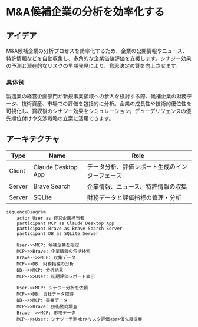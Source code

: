 # M&A候補企業の分析を効率化する

## アイデア
M&A候補企業の分析プロセスを効率化するため、企業の公開情報やニュース、特許情報などを自動収集し、多角的な企業価値評価を支援します。シナジー効果の予測と潜在的なリスクの早期発見により、意思決定の質を向上させます。<br>

### 具体例
製造業の経営企画部門が新規事業領域への参入を検討する際、候補企業の財務データ、技術資産、市場での評価を包括的に分析。企業の成長性や技術的優位性を可視化し、買収後のシナジー効果をシミュレーション。デューデリジェンスの優先順位付けや交渉戦略の立案に活用できます。<br>

## アーキテクチャ
| Type | Name | Role |
|--|--|--|
| Client | Claude Desktop App | データ分析、評価レポート生成のインターフェース |
| Server | Brave Search | 企業情報、ニュース、特許情報の収集 |
| Server | SQLite | 財務データと評価指標の管理・分析 |

```mermaid
sequenceDiagram
    actor User as 経営企画担当者
    participant MCP as Claude Desktop App
    participant Brave as Brave Search Server
    participant DB as SQLite Server

    User->>MCP: 候補企業を指定
    MCP->>Brave: 企業情報の包括検索
    Brave-->>MCP: 収集データ
    MCP->>DB: 財務指標の分析
    DB-->>MCP: 分析結果
    MCP-->>User: 初期評価レポート表示

    User->>MCP: シナジー分析を依頼
    MCP->>DB: 自社データ取得
    DB-->>MCP: 事業データ
    MCP->>Brave: 技術動向調査
    Brave-->>MCP: 市場データ
    MCP-->>User: シナジー予測<br>リスク評価<br>優先度提案
```
